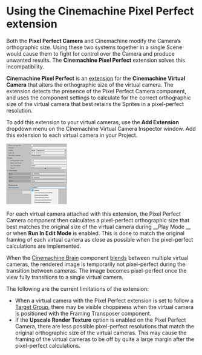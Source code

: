 # Using the Cinemachine Pixel Perfect extension

Both the __Pixel Perfect Camera__ and Cinemachine modify the Camera’s orthographic size. Using these two systems together in a single Scene would cause them to fight for control over the Camera and produce unwanted results. The __Cinemachine Pixel Perfect__ extension solves this incompatibility.

__Cinemachine Pixel Perfect__ is an [extension](CinemachineVirtualCameraExtensions.html) for the __Cinemachine Virtual Camera__ that alters the orthographic size of the virtual camera. The extension detects the presence of the Pixel Perfect Camera component, and uses the component settings to calculate for the correct orthographic size of the virtual camera that best retains the Sprites in a pixel-perfect resolution.

To add this extension to your virtual cameras, use the __Add Extension__ dropdown menu on the Cinemachine Virtual Camera Inspector window. Add this extension to each virtual camera in your Project.

![](images/2Dpixelperfect_ex.png)

For each virtual camera attached with this extension, the Pixel Perfect Camera component then calculates a pixel-perfect orthographic size that best matches the original size of the virtual camera during __Play Mode __ or when __Run In Edit Mode__ is enabled. This is done to match the original framing of each virtual camera as close as possible when the pixel-perfect calculations are implemented.

When the [Cinemachine Brain](CinemachineBrainProperties.html) component [blends](CinemachineBlending.html) between multiple virtual cameras, the rendered image is temporarily not pixel-perfect during the transition between cameras. The image becomes pixel-perfect once the view fully transitions to a single virtual camera.

The following are the current limitations of the extension:

- When a virtual camera with the Pixel Perfect extension is set to follow a [Target Group](CinemachineTargetGroup.html), there may be visible choppiness when the virtual camera is positioned with the Framing Transposer component. 
- If the __Upscale Render Texture__ option is enabled on the Pixel Perfect Camera, there are less possible pixel-perfect resolutions that match the original orthographic size of the virtual cameras. This may cause the framing of the virtual cameras to be off by quite a large margin after the pixel-perfect calculations.


